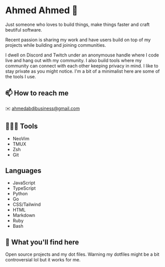 # Ahmed Ahmed 🚀

Just someone who loves to build things, make things faster and craft beutiful software.

Recent passion is sharing my work and have users build on top of my projects while building and joining
communities.

I dwell on Discord and Twitch under an anonymouse handle where I code live and hang out with my community.
I also build tools where my community can connect with each other keeping privacy in mind. I like to stay
private as you might notice. I'm a bit of a minimalist here are some of the tools I use.


## 📫 How to reach me

✉️ ahmedabdibusiness@gmail.com

## 👨🏽‍💻 Tools

- NeoVim
- TMUX
- Zsh
- Git

## Languages

- JavaScript
- TypeScript
- Python
- Go
- CSS/Tailwind
- HTML
- Markdown
- Ruby
- Bash

## 📝 What you'll find here

Open source projects and my dot files. Warning my dotfiles might be a bit controversial lol but it works for me.
